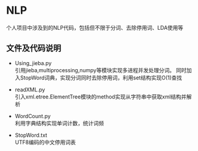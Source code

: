 # NLP   
个人项目中涉及到的NLP代码，包括但不限于分词、去除停用词、LDA使用等
## 文件及代码说明
* Using_jieba.py   
引用jieba,multiprocessing,numpy等模块实现多进程并发处理分词。
同时加入StopWord词典，实现分词同时去除停用词，利用set结构实现O(1)查找  

* readXML.py    
引入xml.etree.ElementTree模块的method实现从字符串中获取xml结构并解析    

* WordCount.py    
利用字典结构实现单词计数，统计词频    

* StopWord.txt    
UTF8编码的中文停用词表
